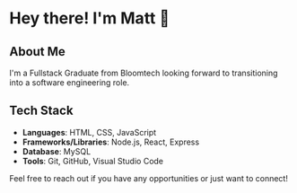 # Hey there! I'm Matt 👋

## About Me

I'm a Fullstack Graduate from Bloomtech looking forward to transitioning into a software engineering role.

## Tech Stack

- **Languages**: HTML, CSS, JavaScript
- **Frameworks/Libraries**: Node.js, React, Express
- **Database**: MySQL
- **Tools**: Git, GitHub, Visual Studio Code

Feel free to reach out if you have any opportunities or just want to connect!




